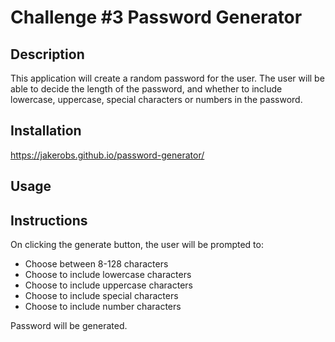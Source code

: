 # Challenge #3 Password Generator

## Description
This application will create a random password for the user. The user will be able to decide the length of the password, and whether to include lowercase, uppercase, special characters or numbers in the password.

## Installation
https://jakerobs.github.io/password-generator/

## Usage


## Instructions
On clicking the generate button, the user will be prompted to:

* Choose between 8-128 characters
* Choose to include lowercase characters
* Choose to include uppercase characters
* Choose to include special characters
* Choose to include number characters

Password will be generated.
